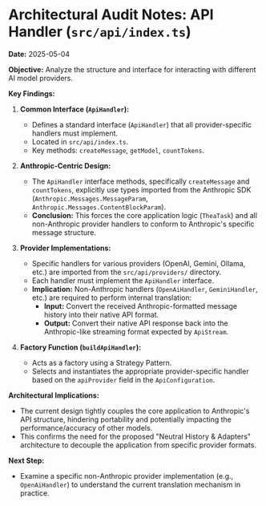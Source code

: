 # Architectural Audit Notes: API Handler (`src/api/index.ts`)

**Date:** 2025-05-04

**Objective:** Analyze the structure and interface for interacting with different AI model providers.

**Key Findings:**

1.  **Common Interface (`ApiHandler`):**
    *   Defines a standard interface (`ApiHandler`) that all provider-specific handlers must implement.
    *   Located in `src/api/index.ts`.
    *   Key methods: `createMessage`, `getModel`, `countTokens`.

2.  **Anthropic-Centric Design:**
    *   The `ApiHandler` interface methods, specifically `createMessage` and `countTokens`, explicitly use types imported from the Anthropic SDK (`Anthropic.Messages.MessageParam`, `Anthropic.Messages.ContentBlockParam`).
    *   **Conclusion:** This forces the core application logic (`TheaTask`) and all non-Anthropic provider handlers to conform to Anthropic's specific message structure.

3.  **Provider Implementations:**
    *   Specific handlers for various providers (OpenAI, Gemini, Ollama, etc.) are imported from the `src/api/providers/` directory.
    *   Each handler must implement the `ApiHandler` interface.
    *   **Implication:** Non-Anthropic handlers (`OpenAiHandler`, `GeminiHandler`, etc.) are required to perform internal translation:
        *   **Input:** Convert the received Anthropic-formatted message history into their native API format.
        *   **Output:** Convert their native API response back into the Anthropic-like streaming format expected by `ApiStream`.

4.  **Factory Function (`buildApiHandler`):**
    *   Acts as a factory using a Strategy Pattern.
    *   Selects and instantiates the appropriate provider-specific handler based on the `apiProvider` field in the `ApiConfiguration`.

**Architectural Implications:**

*   The current design tightly couples the core application to Anthropic's API structure, hindering portability and potentially impacting the performance/accuracy of other models.
*   This confirms the need for the proposed "Neutral History & Adapters" architecture to decouple the application from specific provider formats.

**Next Step:**

*   Examine a specific non-Anthropic provider implementation (e.g., `OpenAiHandler`) to understand the current translation mechanism in practice.